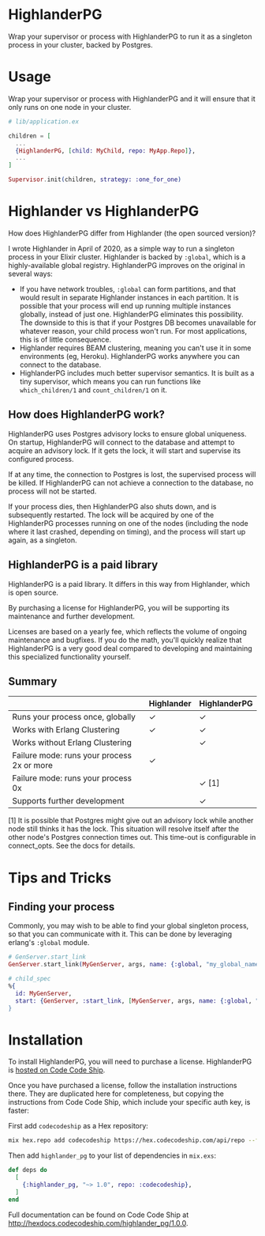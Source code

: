 # HighlanderPG

<!-- MDOC !-->

Wrap your supervisor or process with HighlanderPG to run it as a singleton process in your cluster, backed by Postgres.

# Usage

Wrap your supervisor or process with HighlanderPG and it will ensure that it only runs on one node in your cluster.

```elixir
# lib/application.ex

children = [
  ...
  {HighlanderPG, [child: MyChild, repo: MyApp.Repo]},
  ...
]

Supervisor.init(children, strategy: :one_for_one)
```

# Highlander vs HighlanderPG

How does HighlanderPG differ from Highlander (the open sourced version)?

I wrote Highlander in April of 2020, as a simple way to run a singleton process in your Elixir cluster. Highlander is backed by `:global`, which is a highly-available global registry. HighlanderPG improves on the original in several ways:

- If you have network troubles, `:global` can form partitions, and that would result in separate Highlander instances in each partition. It is possible that your process will end up running multiple instances globally, instead of just one. HighlanderPG eliminates this possibility. The downside to this is that if your Postgres DB becomes unavailable for whatever reason, your child process won't run. For most applications, this is of little consequence.
- Highlander requires BEAM clustering, meaning you can't use it in some environments (eg, Heroku). HighlanderPG works anywhere you can connect to the database.
- HighlanderPG includes much better supervisor semantics. It is built as a tiny supervisor, which means you can run functions like `which_children/1` and `count_children/1` on it.

## How does HighlanderPG work?

HighlanderPG uses Postgres advisory locks to ensure global uniqueness. On startup, HighlanderPG will connect to the database and attempt to acquire an advisory lock. If it gets the lock, it will start and supervise its configured process.

If at any time, the connection to Postgres is lost, the supervised process will be killed. If HighlanderPG can not achieve a connection to the database, no process will not be started.

If your process dies, then HighlanderPG also shuts down, and is subsequently restarted. The lock will be acquired by one of the HighlanderPG processes running on one of the nodes (including the node where it last crashed, depending on timing), and the process will start up again, as a singleton.

## HighlanderPG is a paid library

HighlanderPG is a paid library. It differs in this way from Highlander, which is open source.

By purchasing a license for HighlanderPG, you will be supporting its maintenance and further development.

Licenses are based on a yearly fee, which reflects the volume of ongoing maintenance and bugfixes. If you do the math, you'll quickly realize that HighlanderPG is a very good deal compared to developing and maintaining this specialized functionality yourself.

## Summary

|  | **Highlander** | **HighlanderPG** |
| --- | --- | --- |
| Runs your process once, globally | ✓ | ✓ |
| Works with Erlang Clustering | ✓ | ✓ |
| Works without Erlang Clustering | | ✓ |
| Failure mode: runs your process 2x or more | ✓ | |
| Failure mode: runs your process 0x | | ✓ [1] |
| Supports further development | | ✓ |

[1] It is possible that Postgres might give out an advisory lock while another node still thinks it has the lock. This situation will resolve itself after the other node's Postgres connection times out. This time-out is configurable in connect_opts. See the docs for details.

# Tips and Tricks

## Finding your process

Commonly, you may wish to be able to find your global singleton process, so that you can communicate with it. This can be done by leveraging erlang's `:global` module.

```elixir
# GenServer.start_link
GenServer.start_link(MyGenServer, args, name: {:global, "my_global_name"})

# child_spec
%{
  id: MyGenServer,
  start: {GenServer, :start_link, [MyGenServer, args, name: {:global, "my_global_name}]}
}
```

# Installation

To install HighlanderPG, you will need to purchase a license. HighlanderPG is [hosted on Code Code Ship](https://hex.codecodeship.com/package/highlander_pg).

Once you have purchased a license, follow the installation instructions there. They are duplicated here for completeness, but copying the instructions from Code Code Ship, which include your specific auth key, is faster:

First add `codecodeship` as a Hex repository:

```bash
mix hex.repo add codecodeship https://hex.codecodeship.com/api/repo --fetch-public-key SHA256:5hyUvvnGT45CntYCrHAOO3tn94l1xz8fUlyQS7qDhxg --auth-key [YOUR AUTH KEY]
```

Then add `highlander_pg` to your list of dependencies in `mix.exs`:

```elixir
def deps do
  [
    {:highlander_pg, "~> 1.0", repo: :codecodeship},
  ]
end
```

Full documentation can be found on Code Code Ship at <http://hexdocs.codecodeship.com/highlander_pg/1.0.0>.

